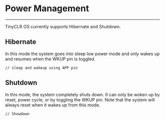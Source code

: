# Power Management
---
TinyCLR OS currently supports Hibernate and Shutdown.

## Hibernate 
In this mode the system goes into sleep low power mode and only wakes up and resumes when the WKUP pin is toggled.

```
// sleep and wakeup using APP pin

```

## Shutdown
In this mode, the system completely shuts down. It can only be woken up by reset, power cycle, or by toggling the WKUP pin. Note that the system will always reset when it wakes up from this mode.

```
// Showdown

```
